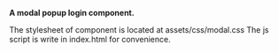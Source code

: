 **A modal popup login component.**

The stylesheet of component is located at assets/css/modal.css
The js script is write in index.html for convenience.